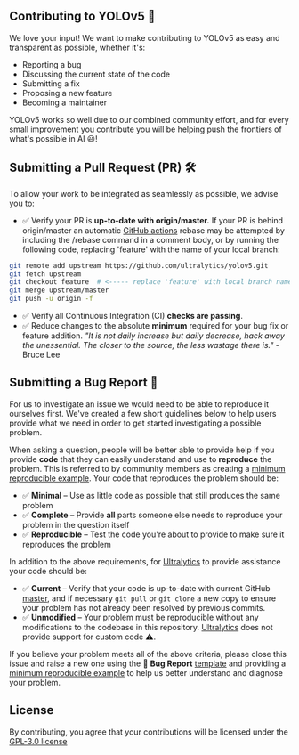 ## Contributing to YOLOv5 🚀

We love your input! We want to make contributing to YOLOv5 as easy and transparent as possible, whether it's:

- Reporting a bug
- Discussing the current state of the code
- Submitting a fix
- Proposing a new feature
- Becoming a maintainer

YOLOv5 works so well due to our combined community effort, and for every small improvement you contribute you will be helping push the frontiers of what's possible in AI 😃!


## Submitting a Pull Request (PR) 🛠️

To allow your work to be integrated as seamlessly as possible, we advise you to:
- ✅ Verify your PR is **up-to-date with origin/master.** If your PR is behind origin/master an automatic [GitHub actions](https://github.com/ultralytics/yolov5/blob/master/.github/workflows/rebase.yml) rebase may be attempted by including the /rebase command in a comment body, or by running the following code, replacing 'feature' with the name of your local branch:
```bash
git remote add upstream https://github.com/ultralytics/yolov5.git
git fetch upstream
git checkout feature  # <----- replace 'feature' with local branch name
git merge upstream/master
git push -u origin -f
```
- ✅ Verify all Continuous Integration (CI) **checks are passing**.
- ✅ Reduce changes to the absolute **minimum** required for your bug fix or feature addition. _"It is not daily increase but daily decrease, hack away the unessential. The closer to the source, the less wastage there is."_  -Bruce Lee


## Submitting a Bug Report 🐛

For us to investigate an issue we would need to be able to reproduce it ourselves first. We've created a few short guidelines below to help users provide what we need in order to get started investigating a possible problem.

When asking a question, people will be better able to provide help if you provide **code** that they can easily understand and use to **reproduce** the problem. This is referred to by community members as creating a [minimum reproducible example](https://stackoverflow.com/help/minimal-reproducible-example). Your code that reproduces the problem should be:

* ✅ **Minimal** – Use as little code as possible that still produces the same problem
* ✅ **Complete** – Provide **all** parts someone else needs to reproduce your problem in the question itself
* ✅ **Reproducible** – Test the code you're about to provide to make sure it reproduces the problem

In addition to the above requirements, for [Ultralytics](https://ultralytics.com/) to provide assistance your code should be:

* ✅ **Current** – Verify that your code is up-to-date with current GitHub [master](https://github.com/ultralytics/yolov5/tree/master), and if necessary `git pull` or `git clone` a new copy to ensure your problem has not already been resolved by previous commits.
* ✅ **Unmodified** – Your problem must be reproducible without any modifications to the codebase in this repository. [Ultralytics](https://ultralytics.com/) does not provide support for custom code ⚠️.

If you believe your problem meets all of the above criteria, please close this issue and raise a new one using the 🐛 **Bug Report** [template](https://github.com/ultralytics/yolov5/issues/new/choose) and providing a [minimum reproducible example](https://stackoverflow.com/help/minimal-reproducible-example) to help us better understand and diagnose your problem. 


## License

By contributing, you agree that your contributions will be licensed under the [GPL-3.0 license](https://choosealicense.com/licenses/gpl-3.0/)
